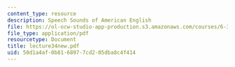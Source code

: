 ```yaml
---
content_type: resource
description: Speech Sounds of American English
file: https://ol-ocw-studio-app-production.s3.amazonaws.com/courses/6-345-automatic-speech-recognition-spring-2003/50d1a4af0b8168977cd205dba8c4f414_lecture34new.pdf
file_type: application/pdf
resourcetype: Document
title: lecture34new.pdf
uid: 50d1a4af-0b81-6897-7cd2-05dba8c4f414
---
```

